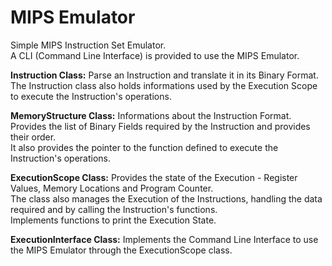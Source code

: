 # MIPS Emulator
Simple MIPS Instruction Set Emulator.\
A CLI (Command Line Interface) is provided to use the MIPS Emulator.

**Instruction Class:**
Parse an Instruction and translate it in its Binary Format.\
The Instruction class also holds informations used by the Execution Scope to execute the Instruction's operations.

**MemoryStructure Class:**
Informations about the Instruction Format.\
Provides the list of Binary Fields required by the Instruction and provides their order.\
It also provides the pointer to the function defined to execute the Instruction's operations.

**ExecutionScope Class:**
Provides the state of the Execution - Register Values, Memory Locations and Program Counter.\
The class also manages the Execution of the Instructions, handling the data required and by calling the Instruction's functions.\
Implements functions to print the Execution State.

**ExecutionInterface Class:**
Implements the Command Line Interface to use the MIPS Emulator through the ExecutionScope class.
